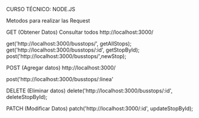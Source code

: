 CURSO TÉCNICO: NODE.JS

Metodos para realizar las Request


GET (Obtener Datos)
Consultar todos http://localhost:3000/

get('http://localhost:3000/busstops/',
getAllStops); get('http://localhost:3000/busstops/:id',
getStopById); post('http://localhost:3000/busstops/',newStop); 

POST (Agregar datos)
http://localhost:3000/

post('http://localhost:3000/busstops/:linea'


DELETE (Eliminar datos)
delete('http://localhost:3000/busstops/:id', deleteStopById);

PATCH (Modificar Datos)
patch('http://localhost:3000/:id', updateStopById);


